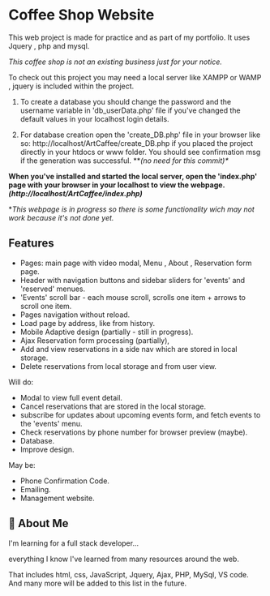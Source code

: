 # Coffee Shop Website

This web project is made for practice and as part of my portfolio.
It uses Jquery , php and mysql.

_This coffee shop is not an existing business just for your notice._

To check out this project you may need a local server like XAMPP or WAMP , jquery is included within the project.

1. To create a database you should change the password and the username variable in 'db_userData.php' file if you've changed the default values in your localhost login details.

2. For database creation open the 'create_DB.php' file in your browser like so: http://localhost/ArtCaffee/create_DB.php if you placed the project directly in your htdocs or www folder. You should see confirmation msg if the generation was successful. ***(*no need for this commit)\***

**When you've installed and started the local server, open the **'index.php'** page with your browser in your **localhost** to view the webpage.**
**_(http://localhost/ArtCaffee/index.php)_**

\*_This webpage is in progress so there is some functionality wich may not work because it's not done yet._

## Features

- Pages: main page with video modal, Menu , About , Reservation form page.
- Header with navigation buttons and sidebar sliders for 'events' and 'reserved' menues.
- 'Events' scroll bar - each mouse scroll, scrolls one item + arrows to scroll one item.
- Pages navigation without reload.
- Load page by address, like from history.
- Mobile Adaptive design (partially - still in progress).
- Ajax Reservation form processing (partially),
- Add and view reservations in a side nav which are stored in local storage.
- Delete reservations from local storage and from user view.

Will do:

- Modal to view full event detail.
- Cancel reservations that are stored in the local storage.
- subscribe for updates about upcoming events form, and fetch events to the 'events' menu.
- Check reservations by phone number for browser preview (maybe).
- Database.
- Improve design.

May be:

- Phone Confirmation Code.
- Emailing.
- Management website.

## 🚀 About Me

I'm learning for a full stack developer...

everything I know I've learned from many resources around the web.

That includes html, css, JavaScript, Jquery, Ajax, PHP, MySql, VS code.
And many more will be added to this list in the future.
